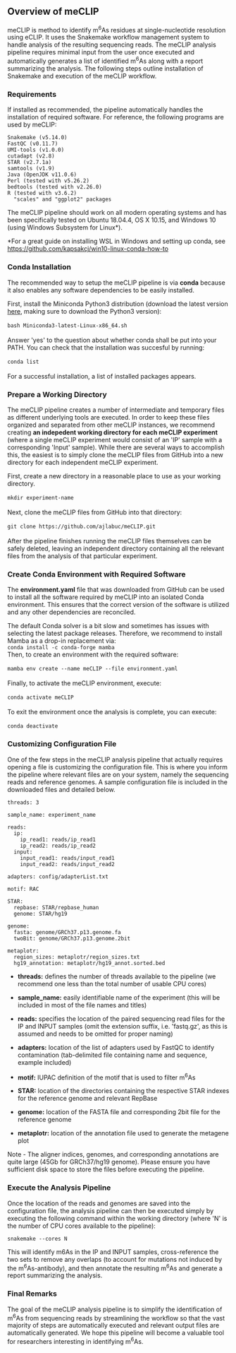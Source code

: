 ## Overview of meCLIP

meCLIP is method to identify m<sup>6</sup>As residues at single-nucleotide resolution using eCLIP. It uses the Snakemake workflow management system to handle analysis of the resulting sequencing reads. The meCLIP analysis pipeline requires minimal input from the user once executed and automatically generates a list of identified m<sup>6</sup>As along with a report summarizing the analysis. The following steps outline installation of Snakemake and execution of the meCLIP workflow.

### Requirements

If installed as recommended, the pipeline automatically handles the installation of required software. For reference, the following programs are used by meCLIP:

    Snakemake (v5.14.0)
    FastQC (v0.11.7)
    UMI-tools (v1.0.0)
    cutadapt (v2.8)
    STAR (v2.7.1a)
    samtools (v1.9)
    Java (OpenJDK v11.0.6)
    Perl (tested with v5.26.2)
    bedtools (tested with v2.26.0)
    R (tested with v3.6.2)
      "scales" and "ggplot2" packages

The meCLIP pipeline should work on all modern operating systems and has been specifically tested on Ubuntu 18.04.4, OS X 10.15, and Windows 10 (using Windows Subsystem for Linux*).

*For a great guide on installing WSL in Windows and setting up conda, see https://github.com/kapsakcj/win10-linux-conda-how-to

### Conda Installation

The recommended way to setup the meCLIP pipeline is via **conda** because it also enables any software dependencies to be easily installed.

First, install the Miniconda Python3 distribution (download the latest version [here][id], making sure to download the Python3 version):  
\
`bash Miniconda3-latest-Linux-x86_64.sh`  
\
Answer 'yes' to the question about whether conda shall be put into your PATH. You can check that the installation was succesful by running:  
\
  `conda list`  
\
For a successful installation, a list of installed packages appears.

### Prepare a Working Directory

The meCLIP pipeline creates a number of intermediate and temporary files as different underlying tools are executed. In order to keep these files organized and separated from other meCLIP instances, we recommend creating **an indepedent working directory for each meCLIP experiment** (where a single meCLIP experiment would consist of an 'IP' sample with a corresponding 'Input' sample). While there are several ways to accomplish this, the easiest is to simply clone the meCLIP files from GitHub into a new directory for each independent meCLIP experiment.

First, create a new directory in a reasonable place to use as your working directory.  
\
`mkdir experiment-name`  
\
Next, clone the meCLIP files from GitHub into that directory:  
\
`git clone https://github.com/ajlabuc/meCLIP.git`  
\
After the pipeline finishes running the meCLIP files themselves can be safely deleted, leaving an independent directory containing all the relevant files from the analysis of that particular experiment.

### Create Conda Environment with Required Software

The **environment.yaml** file that was downloaded from GitHub can be used to install all the software required by meCLIP into an isolated Conda environment. This ensures that the correct version of the software is utilized and any other dependencies are reconciled.

The default Conda solver is a bit slow and sometimes has issues with selecting the latest package releases. Therefore, we recommend to install Mamba as a drop-in replacement via:
\
`conda install -c conda-forge mamba`
\
Then, to create an environment with the required software:  
\
`mamba env create --name meCLIP --file environment.yaml`  
\
Finally, to activate the meCLIP environment, execute:  
\
`conda activate meCLIP`  
\
To exit the environment once the analysis is complete, you can execute:  
\
`conda deactivate`  

### Customizing Configuration File

One of the few steps in the meCLIP analysis pipeline that actually requires opening a file is customizing the configuration file. This is where you inform the pipeline where relevant files are on your system, namely the sequencing reads and reference genomes. A sample configuration file is included in the downloaded files and detailed below.

```
threads: 3

sample_name: experiment_name

reads:
  ip:
    ip_read1: reads/ip_read1
    ip_read2: reads/ip_read2
  input:
    input_read1: reads/input_read1
    input_read2: reads/input_read2

adapters: config/adapterList.txt

motif: RAC

STAR:
  repbase: STAR/repbase_human
  genome: STAR/hg19

genome:
  fasta: genome/GRCh37.p13.genome.fa
  twoBit: genome/GRCh37.p13.genome.2bit

metaplotr:
  region_sizes: metaplotr/region_sizes.txt
  hg19_annotation: metaplotr/hg19_annot.sorted.bed
```

* **threads:** defines the number of threads available to the pipeline (we recommend one less than the total number of usable CPU cores)

* **sample_name:** easily identifiable name of the experiment (this will be included in most of the file names and titles)  

* **reads:** specifies the location of the paired sequencing read files for the IP and INPUT samples (omit the extension suffix, i.e. 'fastq.gz', as this is assumed and needs to be omitted for proper naming)

* **adapters:** location of the list of adapters used by FastQC to identify contamination (tab-delimited file containing name and sequence, example included)  

* **motif:** IUPAC definition of the motif that is used to filter m<sup>6</sup>As   

* **STAR:** location of the directories containing the respective STAR indexes for the reference genome and relevant RepBase  

* **genome:** location of the FASTA file and corresponding 2bit file for the reference genome

* **metaplotr:** location of the annotation file used to generate the metagene plot

Note - The aligner indices, genomes, and corresponding annotations are quite large (45Gb for GRCh37/hg19 genome). Please ensure you have sufficient disk space to store the files before executing the pipeline.

### Execute the Analysis Pipeline

Once the location of the reads and genomes are saved into the configuration file, the analysis pipeline can then be executed simply by executing the following command within the working directory (where 'N' is the number of CPU cores available to the pipeline):

`snakemake --cores N`

This will identify m6As in the IP and INPUT samples, cross-reference the two sets to remove any overlaps (to account for mutations not induced by the m<sup>6</sup>As-antibody), and then annotate the resulting m<sup>6</sup>As and generate a report summarizing the analysis.

### Final Remarks

The goal of the meCLIP analysis pipeline is to simplify the identification of m<sup>6</sup>As from sequencing reads by streamlining the workflow so that the vast majority of steps are automatically executed and relevant output files are automatically generated. We hope this pipeline will become a valuable tool for researchers interesting in identifying m<sup>6</sup>As.

[id]: https://conda.io/en/latest/miniconda.html
